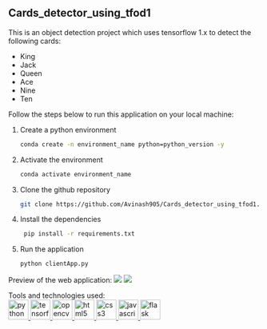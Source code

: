 ## Cards_detector_using_tfod1

This is an object detection project which uses tensorflow 1.x to detect the following cards:
* King
* Jack
* Queen
* Ace
* Nine
* Ten

Follow the steps below to run this application on your local machine:

1. Create a python environment 
   ```bash
   conda create -n environment_name python=python_version -y
   ``` 
2. Activate the environment
   ```bash
   conda activate environment_name
   ```
3. Clone the github repository
    ```bash
    git clone https://github.com/Avinash905/Cards_detector_using_tfod1.git
    ```
4. Install the dependencies
   ```bash
    pip install -r requirements.txt
    ```
5. Run the application
    ```bash
    python clientApp.py
    ```

Preview of the web application: 
<img src="research/data/preview_raw.png"/>
<img src="research/data/preview_pred.png"/>

Tools and technologies used:
<br/>
<a href="https://www.python.org" target="_blank" rel="noreferrer"> <img src="https://raw.githubusercontent.com/devicons/devicon/master/icons/python/python-original.svg" alt="python" width="40" height="40"/> </a>
<a href="https://www.tensorflow.org" target="_blank" rel="noreferrer"> <img src="https://www.vectorlogo.zone/logos/tensorflow/tensorflow-icon.svg" alt="tensorflow" width="40" height="40"/> </a>
<a href="https://opencv.org/" target="_blank" rel="noreferrer"> <img src="https://www.vectorlogo.zone/logos/opencv/opencv-icon.svg" alt="opencv" width="40" height="40"/> </a>
<a href="https://www.w3.org/html/" target="_blank" rel="noreferrer"> <img src="https://raw.githubusercontent.com/devicons/devicon/master/icons/html5/html5-original-wordmark.svg" alt="html5" width="40" height="40"/> </a>
<a href="https://www.w3schools.com/css/" target="_blank" rel="noreferrer"> <img src="https://raw.githubusercontent.com/devicons/devicon/master/icons/css3/css3-original-wordmark.svg" alt="css3" width="40" height="40"/> </a>
<a href="https://developer.mozilla.org/en-US/docs/Web/JavaScript" target="_blank" rel="noreferrer"> <img src="https://raw.githubusercontent.com/devicons/devicon/master/icons/javascript/javascript-original.svg" alt="javascript" width="40" height="40"/> </a>
<a href="https://flask.palletsprojects.com/" target="_blank" rel="noreferrer"> <img src="https://www.vectorlogo.zone/logos/pocoo_flask/pocoo_flask-icon.svg" alt="flask" width="40" height="40"/> </a>
